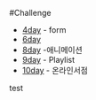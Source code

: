 #Challenge

- [4day](https://repl.it/@birdmoon/Day-Four-Blueprint) - form
- [6day](https://repl.it/@birdmoon/Day-Six-Blueprint#index.html)
- [8day](https://repl.it/@birdmoon/day-eight-blueprint#index.html) -애니메이션
- [9day](https://repl.it/@birdmoon/day-9-blueprint) - Playlist
- [10day](https://repl.it/@birdmoon/day-10-blueprint) - 온라인서점

test
